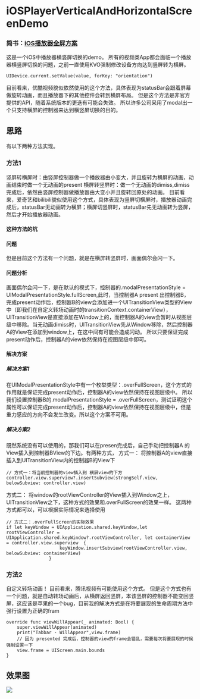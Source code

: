 # iOSPlayerVerticalAndHorizontalScreenDemo
### 简书：[iOS播放器全屏方案](https://www.jianshu.com/p/182f6d1e7b04)
这是一个iOS中播放器横竖屏切换的demo。
所有的视频类App都会面临一个播放器横竖屏切换的问题，之前一直使用KVO强制修改设备方向达到竖屏转为横屏。
```
UIDevice.current.setValue(value, forKey: "orientation")
```
目前看来，优酷视频貌似依然使用的这个方法，具体表现为statusBar会跟着屏幕做旋转动画，而且播放器下的其他控件会转到横屏布局。
但是这个方法是非官方提供的API，随着系统版本的更迭有可能会失效。
所以许多公司采用了modal出一个只支持横屏的控制器来达到横竖屏切换的目的。
## 思路
有以下两种方法实现。
### 方法1
竖屏转横屏时：由竖屏控制器做一个播放器由小变大，并且旋转为横屏的动画，动画结束时做一个无动画的present
横屏转竖屏时：做一个无动画的dimiss,dimiss完成后，依然由竖屏控制器做播放器由大变小并且旋转回原处的动画。
目前看来，爱奇艺和bilibili貌似使用这个方式，具体表现为竖屏切横屏时，播放器动画完成后，statusBar无动画转为横屏；横屏切竖屏时，statusBar先无动画转为竖屏，然后才开始播放器动画。
#### 这种方法的坑
#### 问题
但是目前这个方法有一个问题，就是在横屏转竖屏时，画面偶尔会闪一下。
#### 问题分析
画面偶尔会闪一下，是在默认的模式下，控制器的.modalPresentationStyle = UIModalPresentationStyle.fullScreen,此时，当控制器A present 出控制器B，完成present动作后，控制器B的view会添加进一个UITransitionView类型的View中（即我们在自定义转场动画时的transitionContext.containerView），UITransitionView是直接添加在Window上的，而控制器A的view会暂时从视图层级中移除。当无动画dimiss时，UITransitionView先从Window移除，然后控制器A的View在添加到window上，在这中间有可能会造成闪动。
所以只要保证完成present动作后，控制器A的view依然保持在视图层级中即可。
#### 解决方案
##### 解决方案1
在UIModalPresentationStyle中有一个枚举类型：.overFullScreen，这个方式的作用就是保证完成present动作后，控制器A的view依然保持在视图层级中。
所以我们设置控制器B的.modalPresentationStyle = .overFullScreen，测试证明这个属性可以保证完成present动作后，控制器A的view依然保持在视图层级中，但是重力感应的方向不会发生改变。所以这个方案不可用。
##### 解决方案2
既然系统没有可以使用的，那我们可以在presen完成后，自己手动把控制器A 的View插入到控制器BView的下边。有两种方式，
方式一：
将控制器A的view直接插入到UITransitionView内的控制器B的View下
```
// 方式一：将当前控制器的view插入到 横屏view的下方
controller.view.superview?.insertSubview(strongSelf.view, belowSubview: controller.view)
```
方式二：
将window的rootViewController的View插入到Window之上，UITransitionView之下，这种方式的效果和.overFullScreen的效果一样。
这两种方式都可以，可以根据实际情况来选择使用
```
// 方式二：.overFullScreen的实际效果
if let keyWindow = UIApplication.shared.keyWindow,let rootViewController = UIApplication.shared.keyWindow?.rootViewController, let containerView = controller.view.superview  {
                    keyWindow.insertSubview(rootViewController.view, belowSubview: containerView)
                }
```

### 方法2
自定义转场动画！
目前看来，腾讯视频有可能使用这个方式。
但是这个方式也有一个问题，就是自动转场动画后，从横屏返回竖屏，本该竖屏的控制器不能变回竖屏，这应该是苹果的一个bug，目前我的解决方式是在将要展现的生命周期方法中强行设置为正确的fram
```
override func viewWillAppear(_ animated: Bool) {
    super.viewWillAppear(animated)
    print("Tabbar - WillAppear",view.frame)
    // 因为 presented 完成后，控制器的view的frame会错乱，需要每次将要展现的时候强制设置一下
    view.frame = UIScreen.main.bounds
}
```
## 效果图
![](Resource/Demonstration.gif)

